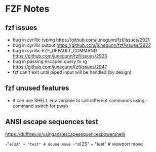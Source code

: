 # FZF Notes

## fzf issues

- bug in cyrillic typing <https://github.com/junegunn/fzf/issues/2921>
- bug in cyrillic output <https://github.com/junegunn/fzf/issues/2922>
- bug in cyrillic FZF_DEFAULT_COMMAND <https://github.com/junegunn/fzf/issues/2923>
- bug in passing escaped query to rg <https://github.com/junegunn/fzf/issues/2947>
- fzf can't exit until piped input will be handled (by design)

## fzf unused features

- it can use SHELL env variable to call different commands using -command switch for pwsh

## ANSI escape sequences test

<https://duffney.io/usingansiescapesequencespowershell/>

-"`e[2A" + "test" # mouse move
-"`e[2S" + "test" # viewport move
